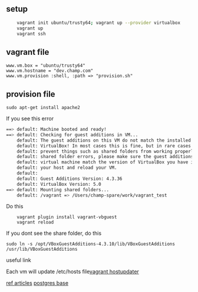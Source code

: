 setup
-----

``` bash
    vagrant init ubuntu/trusty64; vagrant up --provider virtualbox
    vagrant up
    vagrant ssh
```


vagrant file
------------
```
www.vm.box = "ubuntu/trusty64"  
www.vm.hostname = "dev.champ.com"
www.vm.provision :shell, :path => "provision.sh"
```

provision file
--------------
```
sudo apt-get install apache2
```

If you see this error

``` bash
==> default: Machine booted and ready!
==> default: Checking for guest additions in VM...
    default: The guest additions on this VM do not match the installed version of
    default: VirtualBox! In most cases this is fine, but in rare cases it can
    default: prevent things such as shared folders from working properly. If you see
    default: shared folder errors, please make sure the guest additions within the
    default: virtual machine match the version of VirtualBox you have installed on
    default: your host and reload your VM.
    default: 
    default: Guest Additions Version: 4.3.36
    default: VirtualBox Version: 5.0
==> default: Mounting shared folders...
    default: /vagrant => /Users/champ-spare/work/vagrant_test
```

Do this

``` ssh
    vagrant plugin install vagrant-vbguest
    vagrant reload
```

If you dont see the share folder, do this

```
sudo ln -s /opt/VBoxGuestAdditions-4.3.10/lib/VBoxGuestAdditions /usr/lib/VBoxGuestAdditions
```

useful link

Each vm will update /etc/hosts file[vagrant hostupdater](https://github.com/cogitatio/vagrant-hostsupdater)

[ref articles](https://24ways.org/2014/what-is-vagrant-and-why-should-i-care/)
[postgres base](https://github.com/jackdb/pg-app-dev-vm)